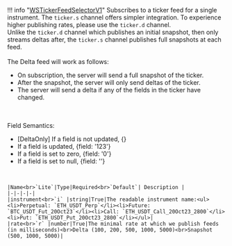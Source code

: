 !!! info "[WSTickerFeedSelectorV1](/../../schemas/ws_ticker_feed_selector_v1)"
    Subscribes to a ticker feed for a single instrument. The `ticker.s` channel offers simpler integration. To experience higher publishing rates, please use the `ticker.d` channel.<br>Unlike the `ticker.d` channel which publishes an initial snapshot, then only streams deltas after, the `ticker.s` channel publishes full snapshots at each feed.<br><br>The Delta feed will work as follows:<ul><li>On subscription, the server will send a full snapshot of the ticker.</li><li>After the snapshot, the server will only send deltas of the ticker.</li><li>The server will send a delta if any of the fields in the ticker have changed.</li></ul><br><br>Field Semantics:<ul><li>[DeltaOnly] If a field is not updated, {}</li><li>If a field is updated, {field: '123'}</li><li>If a field is set to zero, {field: '0'}</li><li>If a field is set to null, {field: ''}</li></ul><br>

    |Name<br>`Lite`|Type|Required<br>`Default`| Description |
    |-|-|-|-|
    |instrument<br>`i` |string|True|The readable instrument name:<ul><li>Perpetual: `ETH_USDT_Perp`</li><li>Future: `BTC_USDT_Fut_20Oct23`</li><li>Call: `ETH_USDT_Call_20Oct23_2800`</li><li>Put: `ETH_USDT_Put_20Oct23_2800`</li></ul>|
    |rate<br>`r` |number|True|The minimal rate at which we publish feeds (in milliseconds)<br>Delta (100, 200, 500, 1000, 5000)<br>Snapshot (500, 1000, 5000)|
